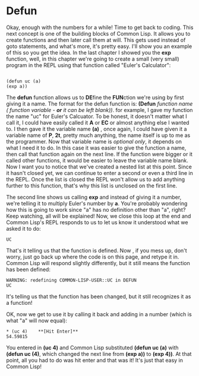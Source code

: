 # Defun

Okay, enough with the numbers for a while! Time to get back to coding. This next concept is one of the building blocks of Common Lisp. It allows you to create functions
and then later call them at will. This gets used instead of goto statements, and what's more, it's pretty easy.  I'll show you an example of this so you
get the idea. In the last chapter I showed you the **exp** function, well, in this chapter we're going to create a small (very small) program in the REPL
using that function called "Euler's Calculator":

```

(defun uc (a)
(exp a))

```

The **defun** function allows us to **DE**fine the **FUN**ction we're using by first giving it a name. The format for the defun function is:
**(Defun** *function name* *( function variable - **or** it can be left blank))*. for example, I gave my function the name "uc" for Euler's Calcuator.
To be honest, it doesn't matter what I call it, I could have easily called it **A** or **EC** or almost anything else I wanted to. 
I then gave it the variable name **(a)** , once again, I could have given it a variable name of **P**, **2t**, pretty much anything, the name itself is up to me as 
the programmer. Now that variable name is *optional only*, it depends on what I need it to do. In this case it was easier to give the function a name, then call that 
function again on the next line. If the function were bigger or it called other functions, it would be easier to leave the variable name blank. Now I want you to notice 
that we've created a nested list at this point. Since it hasn't closed yet, we can continue to enter a second or even a third line in the REPL. Once the list is closed 
the REPL won't allow us to add anything further to this function, that's why this list is unclosed on the  first line.

The second line shows us calling **exp** and instead of giving it a number, we're telling it to multiply Euler's number by **a**. You're probably wondering how
this is going to work since "a" has no definition other than "a", right?  Keep watching, all will be explained!  Now, we close this loop at the end and Common Lisp's
REPL responds to us to let us know it understood what we asked it to do:

```
UC

```

That's it telling us that the function is defined.  Now , if you mess up, don't worry, just go back up where the code is on this page, and retype it in.
Common Lisp will respond slightly differently, but it still means the function has been defined:

```
WARNING: redefining COMMON-LISP-USER::UC in DEFUN
UC

```

It's telling us that the function has been changed, but it still recognizes it as a function!

OK, now we get to use it by calling it back and adding in a number (which is what "a" will now equal):

```
* (uc 4)    **[Hit Enter]**
54.59815

```

You entered in **(uc 4)** and Common Lisp substituted **(defun uc (a)**  with **(defun uc (4)**, which changed the next line from **(exp a))** to **(exp 4))**. At that 
point, all you had to do was hit enter and that was it!  It's just that easy in Common Lisp!

